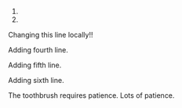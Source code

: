 1.

2.

Changing this line locally!!

Adding fourth line.

Adding fifth line.

Adding sixth line.

The toothbrush requires patience. Lots of patience.

